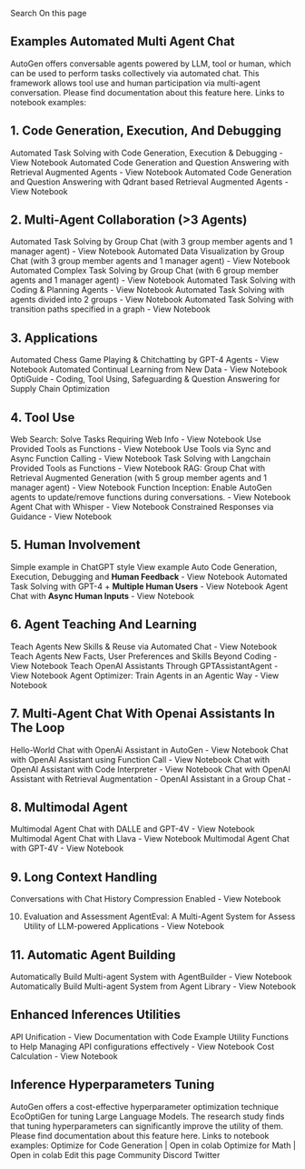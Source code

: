 Search On this page

## Examples Automated Multi Agent Chat

AutoGen offers conversable agents powered by LLM, tool or human, which can be used to perform tasks collectively via automated chat. This framework allows tool use and human participation via multi-agent conversation. Please find documentation about this feature here. Links to notebook examples:

## 1. Code Generation, Execution, And Debugging

Automated Task Solving with Code Generation, Execution & Debugging - View Notebook Automated Code Generation and Question Answering with Retrieval Augmented Agents - View Notebook Automated Code Generation and Question Answering with Qdrant based Retrieval Augmented Agents - View Notebook

## 2. Multi-Agent Collaboration (>3 Agents)

Automated Task Solving by Group Chat (with 3 group member agents and 1 manager agent) - View Notebook Automated Data Visualization by Group Chat (with 3 group member agents and 1 manager agent) - View Notebook Automated Complex Task Solving by Group Chat (with 6 group member agents and 1 manager agent) - View Notebook Automated Task Solving with Coding & Planning Agents - View Notebook Automated Task Solving with agents divided into 2 groups - View Notebook Automated Task Solving with transition paths specified in a graph - View Notebook

## 3. Applications

Automated Chess Game Playing & Chitchatting by GPT-4 Agents - View Notebook Automated Continual Learning from New Data - View Notebook OptiGuide - Coding, Tool Using, Safeguarding & Question Answering for Supply Chain Optimization

## 4. Tool Use

Web Search: Solve Tasks Requiring Web Info - View Notebook Use Provided Tools as Functions - View Notebook Use Tools via Sync and Async Function Calling - View Notebook Task Solving with Langchain Provided Tools as Functions - View Notebook RAG: Group Chat with Retrieval Augmented Generation (with 5 group member agents and 1 manager agent) - View Notebook Function Inception: Enable AutoGen agents to update/remove functions during conversations. - View Notebook Agent Chat with Whisper - View Notebook Constrained Responses via Guidance - View Notebook

## 5. Human Involvement

Simple example in ChatGPT style View example Auto Code Generation, Execution, Debugging and **Human Feedback** - View Notebook Automated Task Solving with GPT-4 + **Multiple Human Users** - View Notebook Agent Chat with **Async Human Inputs** - View Notebook

## 6. Agent Teaching And Learning

Teach Agents New Skills & Reuse via Automated Chat - View Notebook Teach Agents New Facts, User Preferences and Skills Beyond Coding - View Notebook Teach OpenAI Assistants Through GPTAssistantAgent - View Notebook Agent Optimizer: Train Agents in an Agentic Way - View Notebook

## 7. Multi-Agent Chat With Openai Assistants In The Loop

Hello-World Chat with OpenAi Assistant in AutoGen - View Notebook Chat with OpenAI Assistant using Function Call - View Notebook Chat with OpenAI Assistant with Code Interpreter - View Notebook Chat with OpenAI Assistant with Retrieval Augmentation - OpenAI Assistant in a Group Chat - 

## 8. Multimodal Agent

Multimodal Agent Chat with DALLE and GPT-4V - View Notebook Multimodal Agent Chat with Llava - View Notebook Multimodal Agent Chat with GPT-4V - View Notebook

## 9. Long Context Handling

Conversations with Chat History Compression Enabled - View Notebook

10. Evaluation and Assessment
AgentEval: A Multi-Agent System for Assess Utility of LLM-powered Applications - View Notebook

## 11. Automatic Agent Building

Automatically Build Multi-agent System with AgentBuilder - View Notebook Automatically Build Multi-agent System from Agent Library - View Notebook

## Enhanced Inferences Utilities

API Unification - View Documentation with Code Example Utility Functions to Help Managing API configurations effectively - View Notebook Cost Calculation - View Notebook

## Inference Hyperparameters Tuning

AutoGen offers a cost-effective hyperparameter optimization technique EcoOptiGen for tuning Large Language Models. The research study finds that tuning hyperparameters can significantly improve the utility of them. Please find documentation about this feature here. Links to notebook examples:
Optimize for Code Generation | Open in colab Optimize for Math | Open in colab Edit this page Community Discord Twitter